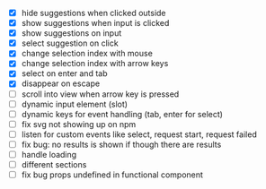 * [x] hide suggestions when clicked outside
* [x] show suggestions when input is clicked
* [x] show suggestions on input
* [x] select suggestion on click
* [x] change selection index with mouse
* [x] change selection index with arrow keys
* [x] select on enter and tab
* [x] disappear on escape
* [ ] scroll into view when arrow key is pressed
* [ ] dynamic input element (slot)
* [ ] dynamic keys for event handling (tab, enter for select)
* [ ] fix svg not showing up on npm
* [ ] listen for custom events like select, request start, request failed
* [ ] fix bug: no results is shown if though there are results
* [ ] handle loading
* [ ] different sections
* [ ] fix bug props undefined in functional component
